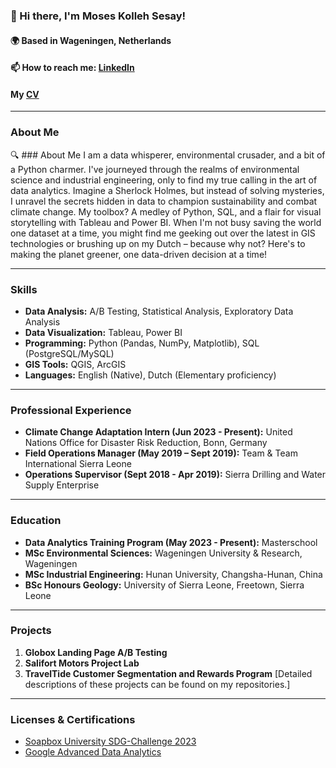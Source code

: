 ### 👋 Hi there, I'm Moses Kolleh Sesay!

#### 🌍 Based in Wageningen, Netherlands
#### 📫 How to reach me: [LinkedIn](https://www.linkedin.com/in/moseskollehsesay)
#### My [CV](https://drive.google.com/file/d/19isdOGl7H_wUdJoOwcUo9GqeoWkU6P3c/view?usp=drive_link)


---

### About Me
🔍 ### About Me
I am a data whisperer, environmental crusader, and a bit of a Python charmer. I've journeyed through the realms of environmental science and industrial engineering, only to find my true calling in the art of data analytics. Imagine a Sherlock Holmes, but instead of solving mysteries, I unravel the secrets hidden in data to champion sustainability and combat climate change. My toolbox? A medley of Python, SQL, and a flair for visual storytelling with Tableau and Power BI. When I'm not busy saving the world one dataset at a time, you might find me geeking out over the latest in GIS technologies or brushing up on my Dutch – because why not? Here's to making the planet greener, one data-driven decision at a time!

---

### Skills
- **Data Analysis:** A/B Testing, Statistical Analysis, Exploratory Data Analysis
- **Data Visualization:** Tableau, Power BI
- **Programming:** Python (Pandas, NumPy, Matplotlib), SQL (PostgreSQL/MySQL)
- **GIS Tools:** QGIS, ArcGIS
- **Languages:** English (Native), Dutch (Elementary proficiency)

---

### Professional Experience
- **Climate Change Adaptation Intern (Jun 2023 - Present):** United Nations Office for Disaster Risk Reduction, Bonn, Germany
- **Field Operations Manager (May 2019 – Sept 2019):** Team & Team International Sierra Leone
- **Operations Supervisor (Sept 2018 - Apr 2019):** Sierra Drilling and Water Supply Enterprise

---

### Education
- **Data Analytics Training Program (May 2023 - Present):** Masterschool
- **MSc Environmental Sciences:** Wageningen University & Research, Wageningen
- **MSc Industrial Engineering:** Hunan University, Changsha-Hunan, China
- **BSc Honours Geology:** University of Sierra Leone, Freetown, Sierra Leone

---

### Projects
1. **Globox Landing Page A/B Testing**
2. **Salifort Motors Project Lab**
3. **TravelTide Customer Segmentation and Rewards Program**
[Detailed descriptions of these projects can be found on my repositories.]

---

### Licenses & Certifications
- [Soapbox University SDG-Challenge 2023](https://university.sdg-challenge.com/files/certificates-2023/4.%20Constania/Certificaat/Certificaat%202023%20WO%20Moses%20Kolleh%20Sesay.pdf)
- [Google Advanced Data Analytics](https://www.coursera.org/account/accomplishments/professional-cert/MTHKN5M3RFF8)
